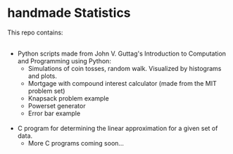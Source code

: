 # handmade Statistics
This repo contains: <br /><br />
- Python scripts made from John V. Guttag's Introduction to Computation and Programming using Python: <br />
  - Simulations of coin tosses, random walk. Visualized by histograms and plots. <br />
  - Mortgage with compound interest calculator (made from the MIT problem set) <br />
  - Knapsack problem example <br />
  - Powerset generator <br />
  - Error bar example <br /><br />
- C program for determining the linear approximation for a given set of data. <br />
  - More C programs coming soon...
